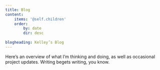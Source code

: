 ```yaml
---
title: Blog
content:
    items: '@self.children'
    order:
        by: date
        dir: desc
        
blogheading: Kelley’s Blog
---
```

Here’s an overview of what I’m thinking and doing, as well as occasional project updates. Writing begets writing, you know.